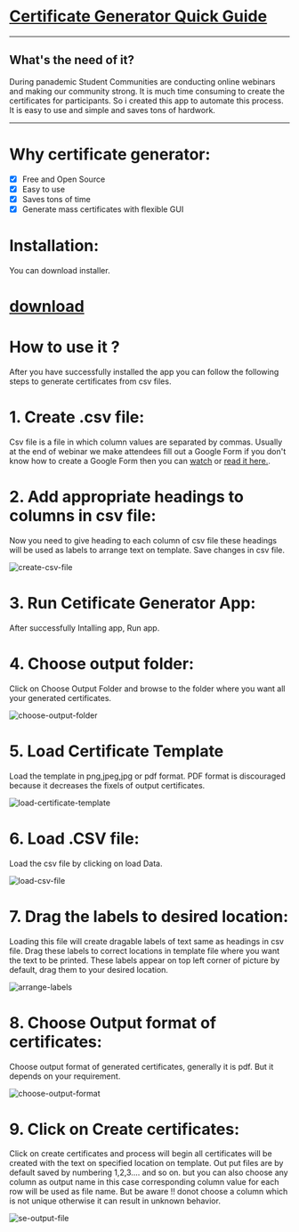 # [Certificate Generator Quick Guide](https://programminglover12.github.io/certificate-generator/)
***

## What's the need of it?
During panademic Student Communities are conducting online webinars and making our community strong. It is much time consuming 
to create the certificates for participants. So i created this app to automate this process. It is easy to use and simple and 
saves tons of hardwork.

---

# Why certificate generator:
- [x] Free and Open Source
- [x] Easy to use
- [x] Saves tons of time
- [x] Generate mass certificates with flexible GUI 

# Installation:

You can download installer.
# [download](https://github.com/certificate-generator/certificates-generator-releases/raw/main/Certificate%20Generator.exe)

# How to use it ?

After you have successfully installed the app you can follow the following steps to generate certificates from csv files.

# 1. Create .csv file:

Csv file is a file in which column values are separated by commas. Usually at the end of webinar we make attendees fill out a Google Form if you don't know how to create a Google Form then you can [watch](https://www.youtube.com/watch?v=fhA1A5T-Zc8) or [read it here.](https://support.google.com/docs/answer/6281888?co=GENIE.Platform%3DDesktop&hl=en).

# 2. Add appropriate headings to columns in csv file:
Now you need to give heading to each column of csv file these headings will be used as labels to arrange text on template. Save changes in csv file.

![create-csv-file](https://user-images.githubusercontent.com/53839118/117309125-95b89d00-ae9b-11eb-8833-103b2f5ae966.gif)

# 3. Run Cetificate Generator App:

After successfully Intalling app, Run app.

# 4. Choose output folder:

Click on Choose Output Folder and browse to the folder where you want all your generated certificates.



![choose-output-folder](https://user-images.githubusercontent.com/53839118/117347135-2013f780-aec2-11eb-8b5a-ce6446573ebb.gif)



# 5. Load Certificate Template

Load the template in png,jpeg,jpg or pdf format. PDF format is discouraged because it decreases the fixels of output certificates.




![load-certificate-template](https://user-images.githubusercontent.com/53839118/117346673-7f253c80-aec1-11eb-9d89-57b681d1e168.gif)



# 6. Load .CSV file:

Load the csv file by clicking on load Data. 


![load-csv-file](https://user-images.githubusercontent.com/53839118/117348203-5ef67d00-aec3-11eb-998a-3ec24c3bfbe4.gif)


# 7. Drag the labels to desired location:

Loading this file will create dragable labels of text same as headings in csv file.
Drag these labels to correct locations in template file where you want the text to be printed. These labels appear on top left 
corner of picture by default, drag them to your desired location.


![arrange-labels](https://user-images.githubusercontent.com/53839118/117348679-ec39d180-aec3-11eb-977f-aeb41c81bce7.gif)



# 8. Choose Output format of certificates:

Choose output format of generated certificates, generally it is pdf. But it depends on your requirement.


![choose-output-format](https://user-images.githubusercontent.com/53839118/117346966-e3480080-aec1-11eb-8c7f-9ace0d5315eb.gif)



# 9. Click on Create certificates:

Click on create certificates and process will begin all certificates will be created with the text on specified location on template. 
Out put files are by default saved by numbering 1,2,3.... and so on. but you can also choose any column as output name in this case corresponding
column value for each row will be used as file name. But be aware !! donot choose a column which is not unique otherwise it can result in unknown behavior. 


![se-output-file](https://user-images.githubusercontent.com/53839118/117348921-4175e300-aec4-11eb-92cd-ee731c674c8f.gif)
